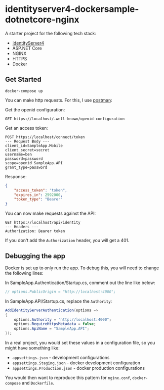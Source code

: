 # identityserver4-dockersample-dotnetcore-nginx

A starter project for the following tech stack:

* [IdentityServer4](http://docs.identityserver.io/en/latest/)
* ASP.NET Core
* NGINX
* HTTPS
* Docker 

## Get Started

```
docker-compose up
```

You can make http requests. For this, I use [postman](https://www.getpostman.com/):

Get the openid configuration:
```
GET https://localhost/.well-known/openid-configuration
```

Get an access token:
```
POST https://localhost/connect/token
--- Request Body ---
client_id=SampleApp.Mobile
client_secret=secret
username=ben
password=password
scope=openid SampleApp.API
grant_type=password
```
Response:

```json
{
    "access_token": "token",
    "expires_in": 2592000,
    "token_type": "Bearer"
}
```

You can now make requests against the API: 

```
GET https://localhost/api/identity
--- Headers ---
Authorization: Bearer token
```

If you don't add the `Authorization` header, you will get a 401. 

## Debugging the app 
Docker is set up to only run the app. To debug this, you will need to change the following lines:

In SampleApp.Authentication/Startup.cs, comment out the line like below:
```csharp
// options.PublicOrigin = "http://localhost:4000";
```

In SampleApp.API/Startup.cs, replace the `Authority`:
```csharp
AddIdentityServerAuthentication(options =>
{
    options.Authority = "http://localhost:4000";
    options.RequireHttpsMetadata = false;
    options.ApiName = "SampleApp.API";
});
```

In a real project, you would set these values in a configuration file, so you might have something like:

* `appsettings.json` - development configurations
* `appsettings.Staging.json` - docker development configuration
* `appsettings.Production.json` - docker production configurations

You would then want to reproduce this pattern for `nginx.conf`, `docker-compose` and `Dockerfile`. 